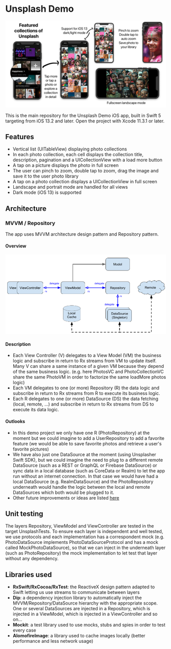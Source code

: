 # Unsplash Demo
![Overview](https://github.com/matvdg/Unsplash/blob/master/Demo.png?raw=true)

This is the main repository for the Unsplash Demo iOS app, built in Swift 5 targeting from iOS 13.2 and later.
Open the project with Xcode 11.3.1 or later.

## Features
- Vertical list (UITableView) displaying photo collections
- In each photo collection, each cell displays the collection title, description, pagination and a UICollectionView with a load more button
- A tap on a picture displays the photo in full screen
- The user can pinch to zoom, double tap to zoom, drag the image and save it to the user photo library
- A tap on a photo collection displays a UICollectionView in full screen
- Landscape and portrait mode are handled for all views
- Dark mode (iOS 13) is supported

## Architecture

### MVVM / Repository
The app uses MVVM architecture design pattern and Repository pattern.

#### Overview
![Overview](https://github.com/matvdg/Unsplash/blob/master/overview.png?raw=true)

#### Description
- Each View Controller (V) delegates to a View Model (VM) the business logic and subscribe in return to Rx streams from VM to update itself. Many V can share a same instance of a given VM because they depend of the same business logic. (e.g. here PhotosVC and PhotoCollectionVC share the same PhotoVM in order to factorize the same loadMore photos logic)
- Each VM delegates to one (or more) Repository (R) the data logic and subscribe in return to Rx streams from R to execute its business logic. 
- Each R delegates to one (or more) DataSource (DS) the data fetching (local, remote, ...) and subscribe in return to Rx streams from DS to execute its data logic. 

#### Outlooks
- In this demo project we only have one R (PhotoRepository) at the moment but we could imagine to add a UserRepository to add a favorite feature (we would be able to save favorite photos and retrieve a user's favorite pictures)
- We have also just one DataSource at the moment (using Unsplasher Swift SDK), but we could imagine the need to plug to a different remote DataSource (such as a REST or GraphQL or Firebase DataSource) or sync data in a local database (such as CoreData or Realm) to let the app run without an internet connection. In that case we would have had a local DataSource (e.g. RealmDataSource) and the PhotoRepository underneath would handle the logic between the local and remote DataSources which both would be plugged to it.
- Other future improvements or ideas are listed [here](https://github.com/matvdg/Unsplash/issues) 

## Unit testing
The layers Repository, ViewModel and ViewController are tested in the target UnsplashTests.
To ensure each layer is independent and well tested, we use protocols and each implementation has a correspondent mock (e.g. PhotoDataSource implements PhotoDataSourceProtocol and has a mock called MockPhotoDataSource), so that we can inject in the underneath layer (such as PhotoRepository) the mock implementation to let test that layer without any dependency.

## Libraries used
- **RxSwift/RxCocoa/RxTest**: the ReactiveX design pattern adapted to Swift letting us use streams to communicate between layers
- **Dip**: a dependency injection library to automatically inject the MVVM/Repository/DataSource hierarchy with the appropriate scope. One or several DataSources are injected in a Repository, which is injected in a ViewModel, which is injected in a ViewController and so on...
- **Mockit**:  a test library used to use mocks, stubs and spies in order to test every case
- **AlomofireImage**: a library used to cache images locally (better performance and less network usage)
